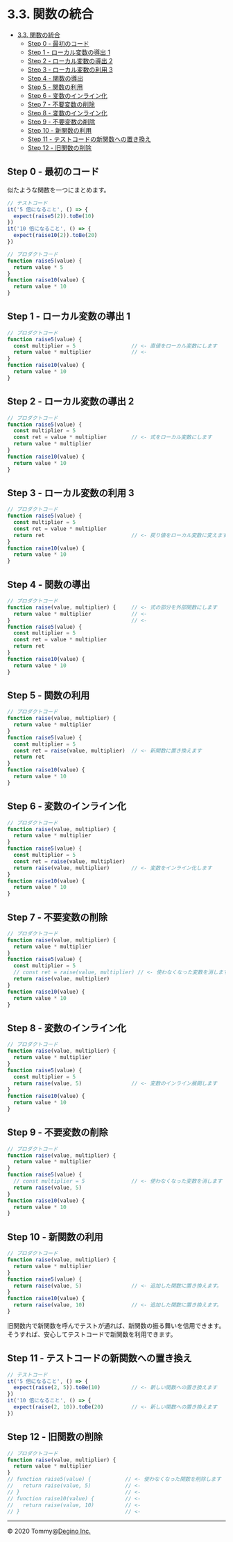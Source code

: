 # 3.3. 関数の統合

<!-- TOC -->

- [3.3. 関数の統合](#33-関数の統合)
  - [Step 0 - 最初のコード](#step-0---最初のコード)
  - [Step 1 - ローカル変数の導出 1](#step-1---ローカル変数の導出-1)
  - [Step 2 - ローカル変数の導出 2](#step-2---ローカル変数の導出-2)
  - [Step 3 - ローカル変数の利用 3](#step-3---ローカル変数の利用-3)
  - [Step 4 - 関数の導出](#step-4---関数の導出)
  - [Step 5 - 関数の利用](#step-5---関数の利用)
  - [Step 6 - 変数のインライン化](#step-6---変数のインライン化)
  - [Step 7 - 不要変数の削除](#step-7---不要変数の削除)
  - [Step 8 - 変数のインライン化](#step-8---変数のインライン化)
  - [Step 9 - 不要変数の削除](#step-9---不要変数の削除)
  - [Step 10 - 新関数の利用](#step-10---新関数の利用)
  - [Step 11 - テストコードの新関数への置き換え](#step-11---テストコードの新関数への置き換え)
  - [Step 12 - 旧関数の削除](#step-12---旧関数の削除)

<!-- /TOC -->

## Step 0 - 最初のコード

似たような関数を一つにまとめます。

```js
// テストコード
it('5 倍になること', () => {
  expect(raise5(2)).toBe(10)
})
it('10 倍になること', () => {
  expect(raise10(2)).toBe(20)
})
```

```js
// プロダクトコード
function raise5(value) {
  return value * 5
}
function raise10(value) {
  return value * 10
}
```

## Step 1 - ローカル変数の導出 1

```js
// プロダクトコード
function raise5(value) {
  const multiplier = 5                  // <- 直値をローカル変数にします
  return value * multiplier             // <-
}
function raise10(value) {
  return value * 10
}
```

## Step 2 - ローカル変数の導出 2

```js
// プロダクトコード
function raise5(value) {
  const multiplier = 5
  const ret = value * multiplier        // <- 式をローカル変数にします
  return value * multiplier
}
function raise10(value) {
  return value * 10
}
```

## Step 3 - ローカル変数の利用 3

```js
// プロダクトコード
function raise5(value) {
  const multiplier = 5
  const ret = value * multiplier
  return ret                            // <- 戻り値をローカル変数に変えます
}
function raise10(value) {
  return value * 10
}
```

## Step 4 - 関数の導出

```js
// プロダクトコード
function raise(value, multiplier) {     // <- 式の部分を外部関数にします
  return value * multiplier             // <-
}                                       // <-
function raise5(value) {
  const multiplier = 5
  const ret = value * multiplier
  return ret
}
function raise10(value) {
  return value * 10
}
```

## Step 5 - 関数の利用

```js
// プロダクトコード
function raise(value, multiplier) {
  return value * multiplier
}
function raise5(value) {
  const multiplier = 5
  const ret = raise(value, multiplier)  // <- 新関数に置き換えます
  return ret
}
function raise10(value) {
  return value * 10
}
```

## Step 6 - 変数のインライン化

```js
// プロダクトコード
function raise(value, multiplier) {
  return value * multiplier
}
function raise5(value) {
  const multiplier = 5
  const ret = raise(value, multiplier)
  return raise(value, multiplier)       // <- 変数をインライン化します
}
function raise10(value) {
  return value * 10
}
```

## Step 7 - 不要変数の削除

```js
// プロダクトコード
function raise(value, multiplier) {
  return value * multiplier
}
function raise5(value) {
  const multiplier = 5
  // const ret = raise(value, multiplier) // <- 使わなくなった変数を消します
  return raise(value, multiplier)
}
function raise10(value) {
  return value * 10
}
```

## Step 8 - 変数のインライン化

```js
// プロダクトコード
function raise(value, multiplier) {
  return value * multiplier
}
function raise5(value) {
  const multiplier = 5
  return raise(value, 5)                // <- 変数のインライン展開します
}
function raise10(value) {
  return value * 10
}
```

## Step 9 - 不要変数の削除

```js
// プロダクトコード
function raise(value, multiplier) {
  return value * multiplier
}
function raise5(value) {
  // const multiplier = 5               // <- 使わなくなった変数を消します
  return raise(value, 5)
}
function raise10(value) {
  return value * 10
}
```

## Step 10 - 新関数の利用

```js
// プロダクトコード
function raise(value, multiplier) {
  return value * multiplier
}
function raise5(value) {
  return raise(value, 5)                // <- 追加した関数に置き換えます。
}
function raise10(value) {
  return raise(value, 10)               // <- 追加した関数に置き換えます。
}
```

旧関数内で新関数を呼んでテストが通れば、新関数の振る舞いを信用できます。そうすれば、安心してテストコードで新関数を利用できます。

## Step 11 - テストコードの新関数への置き換え

```js
// テストコード
it('5 倍になること', () => {
  expect(raise(2, 5)).toBe(10)          // <- 新しい関数への置き換えます
})
it('10 倍になること', () => {
  expect(raise(2, 10)).toBe(20)         // <- 新しい関数への置き換えます
})
```

## Step 12 - 旧関数の削除

```js
// プロダクトコード
function raise(value, multiplier) {
  return value * multiplier
}
// function raise5(value) {           // <- 使わなくなった関数を削除します
//   return raise(value, 5)           // <-
// }                                  // <-
// function raise10(value) {          // <-
//   return raise(value, 10)          // <-
// }                                  // <-
```

---

&copy; 2020 Tommy@[Degino Inc.](https://www.degino.com/)
